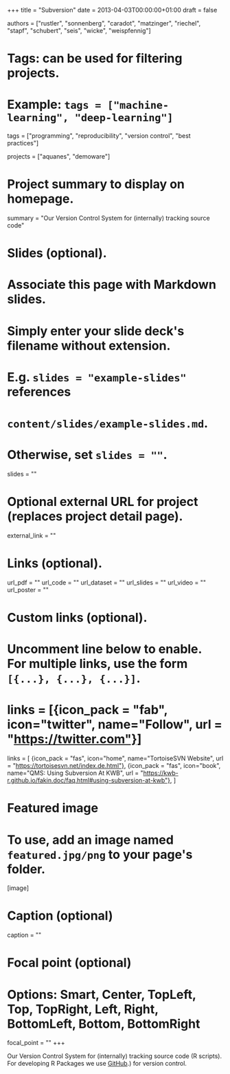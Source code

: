+++
title = "Subversion"
date = 2013-04-03T00:00:00+01:00
draft = false

authors = ["rustler", "sonnenberg", "caradot", "matzinger", "riechel", "stapf", 
"schubert", "seis", "wicke", "weispfennig"]

# Tags: can be used for filtering projects.
# Example: `tags = ["machine-learning", "deep-learning"]`
tags = ["programming", "reproducibility", "version control", "best practices"]

projects = ["aquanes", "demoware"]

# Project summary to display on homepage.
summary = "Our Version Control System for (internally) tracking source code"

# Slides (optional).
#   Associate this page with Markdown slides.
#   Simply enter your slide deck's filename without extension.
#   E.g. `slides = "example-slides"` references 
#   `content/slides/example-slides.md`.
#   Otherwise, set `slides = ""`.
slides = ""

# Optional external URL for project (replaces project detail page).
external_link = ""

# Links (optional).
url_pdf = ""
url_code = ""
url_dataset = ""
url_slides = ""
url_video = ""
url_poster = ""

# Custom links (optional).
#   Uncomment line below to enable. For multiple links, use the form `[{...}, {...}, {...}]`.
# links = [{icon_pack = "fab", icon="twitter", name="Follow", url = "https://twitter.com"}]
links = [
{icon_pack = "fas", icon="home", name="TortoiseSVN Website",  url = "https://tortoisesvn.net/index.de.html"},
{icon_pack = "fas", icon="book", name="QMS: Using Subversion At KWB", url = "https://kwb-r.github.io/fakin.doc/faq.html#using-subversion-at-kwb"},
]
# Featured image
# To use, add an image named `featured.jpg/png` to your page's folder. 
[image]
  # Caption (optional)
  caption = ""

  # Focal point (optional)
  # Options: Smart, Center, TopLeft, Top, TopRight, Left, Right, BottomLeft, Bottom, BottomRight
  focal_point = ""
+++

Our Version Control System for (internally) tracking source code (R scripts). 
For developing R Packages we use [GitHub](../github/).) for version control.
